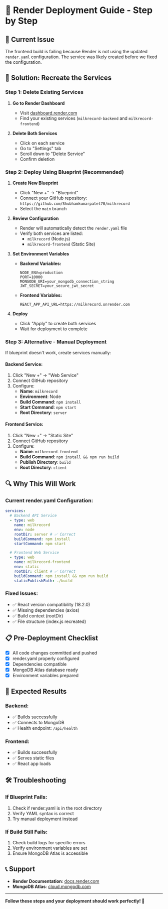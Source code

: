 # 🚀 Render Deployment Guide - Step by Step

## 🚨 Current Issue

The frontend build is failing because Render is not using the updated `render.yaml` configuration. The service was likely created before we fixed the configuration.

## 🔧 Solution: Recreate the Services

### **Step 1: Delete Existing Services**

1. **Go to Render Dashboard**

   - Visit [dashboard.render.com](https://dashboard.render.com)
   - Find your existing services (`milkrecord-backend` and `milkrecord-frontend`)

2. **Delete Both Services**
   - Click on each service
   - Go to "Settings" tab
   - Scroll down to "Delete Service"
   - Confirm deletion

### **Step 2: Deploy Using Blueprint (Recommended)**

1. **Create New Blueprint**

   - Click "New +" → "Blueprint"
   - Connect your GitHub repository: `https://github.com/Shubhamkumarpatel70/milkrecord`
   - Select the `main` branch

2. **Review Configuration**

   - Render will automatically detect the `render.yaml` file
   - Verify both services are listed:
     - `milkrecord` (Node.js)
     - `milkrecord-frontend` (Static Site)

3. **Set Environment Variables**

   - **Backend Variables:**
     ```
     NODE_ENV=production
     PORT=10000
     MONGODB_URI=your_mongodb_connection_string
     JWT_SECRET=your_secure_jwt_secret
     ```
   - **Frontend Variables:**
     ```
     REACT_APP_API_URL=https://milkrecord.onrender.com
     ```

4. **Deploy**
   - Click "Apply" to create both services
   - Wait for deployment to complete

### **Step 3: Alternative - Manual Deployment**

If blueprint doesn't work, create services manually:

#### **Backend Service:**

1. Click "New +" → "Web Service"
2. Connect GitHub repository
3. Configure:
   - **Name**: `milkrecord`
   - **Environment**: Node
   - **Build Command**: `npm install`
   - **Start Command**: `npm start`
   - **Root Directory**: `server`

#### **Frontend Service:**

1. Click "New +" → "Static Site"
2. Connect GitHub repository
3. Configure:
   - **Name**: `milkrecord-frontend`
   - **Build Command**: `npm install && npm run build`
   - **Publish Directory**: `build`
   - **Root Directory**: `client`

## 🔍 Why This Will Work

### **Current render.yaml Configuration:**

```yaml
services:
  # Backend API Service
  - type: web
    name: milkrecord
    env: node
    rootDir: server # ✅ Correct
    buildCommand: npm install
    startCommand: npm start

  # Frontend Web Service
  - type: web
    name: milkrecord-frontend
    env: static
    rootDir: client # ✅ Correct
    buildCommand: npm install && npm run build
    staticPublishPath: ./build
```

### **Fixed Issues:**

- ✅ React version compatibility (18.2.0)
- ✅ Missing dependencies (axios)
- ✅ Build context (rootDir)
- ✅ File structure (index.js recreated)

## 📋 Pre-Deployment Checklist

- [x] All code changes committed and pushed
- [x] render.yaml properly configured
- [x] Dependencies compatible
- [x] MongoDB Atlas database ready
- [x] Environment variables prepared

## 🎯 Expected Results

### **Backend:**

- ✅ Builds successfully
- ✅ Connects to MongoDB
- ✅ Health endpoint: `/api/health`

### **Frontend:**

- ✅ Builds successfully
- ✅ Serves static files
- ✅ React app loads

## 🛠️ Troubleshooting

### **If Blueprint Fails:**

1. Check if render.yaml is in the root directory
2. Verify YAML syntax is correct
3. Try manual deployment instead

### **If Build Still Fails:**

1. Check build logs for specific errors
2. Verify environment variables are set
3. Ensure MongoDB Atlas is accessible

## 📞 Support

- **Render Documentation**: [docs.render.com](https://docs.render.com)
- **MongoDB Atlas**: [cloud.mongodb.com](https://cloud.mongodb.com)

---

**Follow these steps and your deployment should work perfectly! 🚀**
